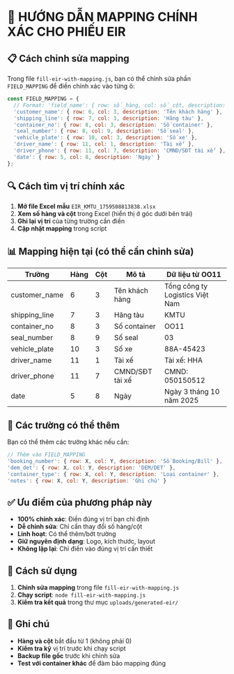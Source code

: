 # 🎯 HƯỚNG DẪN MAPPING CHÍNH XÁC CHO PHIẾU EIR

## 📋 Cách chỉnh sửa mapping

Trong file `fill-eir-with-mapping.js`, bạn có thể chỉnh sửa phần `FIELD_MAPPING` để điền chính xác vào từng ô:

```javascript
const FIELD_MAPPING = {
  // Format: 'field_name': { row: số_hàng, col: số_cột, description: 'mô tả' }
  'customer_name': { row: 6, col: 3, description: 'Tên khách hàng' },
  'shipping_line': { row: 7, col: 3, description: 'Hãng tàu' },
  'container_no': { row: 8, col: 3, description: 'Số container' },
  'seal_number': { row: 8, col: 9, description: 'Số seal' },
  'vehicle_plate': { row: 10, col: 3, description: 'Số xe' },
  'driver_name': { row: 11, col: 1, description: 'Tài xế' },
  'driver_phone': { row: 11, col: 7, description: 'CMND/SĐT tài xế' },
  'date': { row: 5, col: 8, description: 'Ngày' }
};
```

## 🔍 Cách tìm vị trí chính xác

1. **Mở file Excel mẫu** `EIR_KMTU_1759508813838.xlsx`
2. **Xem số hàng và cột** trong Excel (hiển thị ở góc dưới bên trái)
3. **Ghi lại vị trí** của từng trường cần điền
4. **Cập nhật mapping** trong script

## 📊 Mapping hiện tại (có thể cần chỉnh sửa)

| Trường | Hàng | Cột | Mô tả | Dữ liệu từ OO11 |
|--------|------|-----|-------|-----------------|
| customer_name | 6 | 3 | Tên khách hàng | Tổng công ty Logistics Việt Nam |
| shipping_line | 7 | 3 | Hãng tàu | KMTU |
| container_no | 8 | 3 | Số container | OO11 |
| seal_number | 8 | 9 | Số seal | 03 |
| vehicle_plate | 10 | 3 | Số xe | 88A-45423 |
| driver_name | 11 | 1 | Tài xế | Tài xế: HHA |
| driver_phone | 11 | 7 | CMND/SĐT tài xế | CMND: 050150512 |
| date | 5 | 8 | Ngày | Ngày 3 tháng 10 năm 2025 |

## 🎯 Các trường có thể thêm

Bạn có thể thêm các trường khác nếu cần:

```javascript
// Thêm vào FIELD_MAPPING
'booking_number': { row: X, col: Y, description: 'Số Booking/Bill' },
'dem_det': { row: X, col: Y, description: 'DEM/DET' },
'container_type': { row: X, col: Y, description: 'Loại container' },
'notes': { row: X, col: Y, description: 'Ghi chú' }
```

## ✅ Ưu điểm của phương pháp này

- **100% chính xác**: Điền đúng vị trí bạn chỉ định
- **Dễ chỉnh sửa**: Chỉ cần thay đổi số hàng/cột
- **Linh hoạt**: Có thể thêm/bớt trường
- **Giữ nguyên định dạng**: Logo, kích thước, layout
- **Không lặp lại**: Chỉ điền vào đúng vị trí cần thiết

## 🚀 Cách sử dụng

1. **Chỉnh sửa mapping** trong file `fill-eir-with-mapping.js`
2. **Chạy script**: `node fill-eir-with-mapping.js`
3. **Kiểm tra kết quả** trong thư mục `uploads/generated-eir/`

## 📝 Ghi chú

- **Hàng và cột** bắt đầu từ 1 (không phải 0)
- **Kiểm tra kỹ** vị trí trước khi chạy script
- **Backup file gốc** trước khi chỉnh sửa
- **Test với container khác** để đảm bảo mapping đúng

